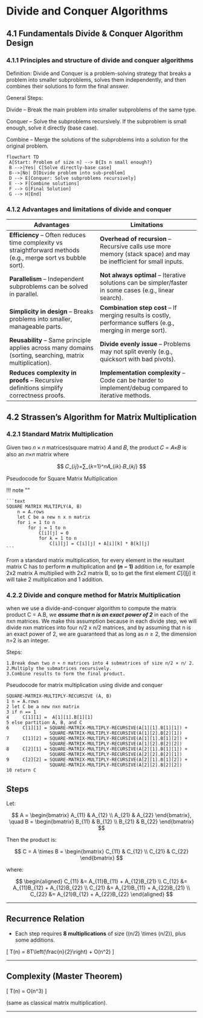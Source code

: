 # Divide and Conquer Algorithms

## 4.1 Fundamentals Divide & Conquer Algorithm Design

### 4.1.1 Principles and structure of divide and conquer algorithms

Definition:
Divide and Conquer is a problem-solving strategy that breaks a problem into smaller subproblems, solves them independently, and then combines their solutions to form the final answer.

General Steps:

Divide – Break the main problem into smaller subproblems of the same type.

Conquer – Solve the subproblems recursively. If the subproblem is small enough, solve it directly (base case).

Combine – Merge the solutions of the subproblems into a solution for the original problem.

```mermaid
flowchart TD
 A[Start: Problem of size n] --> B{Is n small enough?}
 B -->|Yes| C[Solve directly-base case]
 B-->|No| D[Divide problem into sub-problem]
 D --> E[Conquer: Solve subproblems recursively]
 E --> F[Combine solutions]
 F --> G[Final Solution]
 G --> H[End]
```

### 4.1.2 Advantages and limitations of divide and conquer

| **Advantages**                                                                                               | **Limitations**                                                                                                    |
| ------------------------------------------------------------------------------------------------------------ | ------------------------------------------------------------------------------------------------------------------ |
| **Efficiency** – Often reduces time complexity vs straightforward methods (e.g., merge sort vs bubble sort). | **Overhead of recursion** – Recursive calls use more memory (stack space) and may be inefficient for small inputs. |
| **Parallelism** – Independent subproblems can be solved in parallel.                                         | **Not always optimal** – Iterative solutions can be simpler/faster in some cases (e.g., linear search).            |
| **Simplicity in design** – Breaks problems into smaller, manageable parts.                                   | **Combination step cost** – If merging results is costly, performance suffers (e.g., merging in merge sort).       |
| **Reusability** – Same principle applies across many domains (sorting, searching, matrix multiplication).    | **Divide evenly issue** – Problems may not split evenly (e.g., quicksort with bad pivots).                         |
| **Reduces complexity in proofs** – Recursive definitions simplify correctness proofs.                        | **Implementation complexity** – Code can be harder to implement/debug compared to iterative methods.               |

## 4.2 Strassen’s Algorithm for Matrix Multiplication

### 4.2.1 Standard Matrix Multiplication

Given two 𝑛 × 𝑛 matrices(square matrix) 𝐴 and 𝐵, the product 𝐶 = 𝐴×𝐵 is also an 𝑛×𝑛 matrix where

$$
 𝐶_{𝑖𝑗}=∑_{𝑘=1}^𝑛𝐴_{𝑖𝑘}⋅𝐵_{𝑘𝑗}
$$

Pseudocode for Square Matrix Multiplication

!!! note ""

    ```text
    SQUARE MATRIX MULTIPLY(A, B)
        n = A.rows
        let C be a new n x n matrix
        for i = 1 to n
            for j = 1 to n
                C[i][j] = 0
                for k = 1 to n
                    C[i][j] = C[i][j] + A[i][k] * B[k][j]
    ```

From a standard matrix multiplication, for every element in the resultant matrix C has to perform **$n$** multiplication and **$(n-1)$** addition i.e, for example 2x2 matrix A multiplied with 2x2 matrix B, so to get the first element $C[i][j]$ it will take 2 multiplication and 1 addition.

### 4.2.2 Divide and conqure method for Matrix Multiplication

when we use a divide-and-conquer algorithm to compute the matrix product C = A.B, we **_assume that n is an exact power of 2_** in each of the nxn matrices. We make this assumption because in each divide step, we will
divide nxn matrices into four n/2 x n/2 matrices, and by assuming that n is an
exact power of 2, we are guaranteed that as long as $n \ge 2$, the dimension n=2 is an
integer.

Steps:

    1.Break down two 𝑛 × 𝑛 matrices into 4 submatrices of size 𝑛/2 × 𝑛/ 2.
    2.Multiply the submatrices recursively.
    3.Combine results to form the final product.

Pseudocode for matrix multiplication using divide and conquer

```
SQUARE-MATRIX-MULTIPLY-RECURSIVE (A, B)
1 n = A.rows
2 let C be a new nxn matrix
3 if n == 1
4     C[1][1] =  A[1][1].B[1][1]
5 else partition A, B, and C
6     C[1][1] = SQUARE-MATRIX-MULTIPLY-RECURSIVE(A[1][1].B[1][1]) +
                SQUARE-MATRIX-MULTIPLY-RECURSIVE(A[1][2].B[2][1])
7     C[1][2] = SQUARE-MATRIX-MULTIPLY-RECURSIVE(A[1][1].B[1][2]) +
                SQUARE-MATRIX-MULTIPLY-RECURSIVE(A[1][2].B[2][2])
8     C[2][1] = SQUARE-MATRIX-MULTIPLY-RECURSIVE(A[2][1].B[1][1]) +
                SQUARE-MATRIX-MULTIPLY-RECURSIVE(A[2][2].B[2][1])
9     C[2][2] = SQUARE-MATRIX-MULTIPLY-RECURSIVE(A[2][1].B[1][2]) +
                SQUARE-MATRIX-MULTIPLY-RECURSIVE(A[2][2].B[2][2])
10 return C
```

## Steps

Let:

$$
A =
\begin{bmatrix}
A_{11} & A_{12} \\
A_{21} & A_{22}
\end{bmatrix},
\quad
B =
\begin{bmatrix}
B_{11} & B_{12} \\
B_{21} & B_{22}
\end{bmatrix}
$$

Then the product is:

$$
C = A \times B =
\begin{bmatrix}
C_{11} & C_{12} \\
C_{21} & C_{22}
\end{bmatrix}
$$

where:

$$
\begin{aligned}
C_{11} &= A_{11}B_{11} + A_{12}B_{21} \\
C_{12} &= A_{11}B_{12} + A_{12}B_{22} \\
C_{21} &= A_{21}B_{11} + A_{22}B_{21} \\
C_{22} &= A_{21}B_{12} + A_{22}B_{22}
\end{aligned}
$$

---

## Recurrence Relation

- Each step requires **8 multiplications** of size \((n/2) \times (n/2)\), plus some additions.

\[
T(n) = 8T\left(\frac{n}{2}\right) + O(n^2)
\]

---

## Complexity (Master Theorem)

\[
T(n) = O(n^3)
\]

(same as classical matrix multiplication).

---
